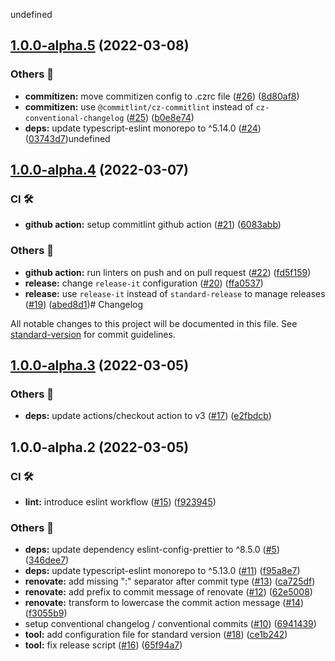 undefined

## [1.0.0-alpha.5](https://github.com/100terres/eslint-config/compare/v1.0.0-alpha.4...v1.0.0-alpha.5) (2022-03-08)


### Others 🔧

* **commitizen:** move commitizen config to .czrc file ([#26](https://github.com/100terres/eslint-config/issues/26)) ([8d80af8](https://github.com/100terres/eslint-config/commit/8d80af81aca29a947136b9cfefcb8d6abe7be554))
* **commitizen:** use `@commitlint/cz-commitlint` instead of `cz-conventional-changelog` ([#25](https://github.com/100terres/eslint-config/issues/25)) ([b0e8e74](https://github.com/100terres/eslint-config/commit/b0e8e74e01ff0897cefb0fc5a27551de7860062d))
* **deps:** update typescript-eslint monorepo to ^5.14.0 ([#24](https://github.com/100terres/eslint-config/issues/24)) ([03743d7](https://github.com/100terres/eslint-config/commit/03743d7b22ca9996acb7063c3faa72bb3c639576))undefined

## [1.0.0-alpha.4](https://github.com/100terres/eslint-config/compare/v1.0.0-alpha.3...v1.0.0-alpha.4) (2022-03-07)


### CI 🛠

* **github action:** setup commitlint github action ([#21](https://github.com/100terres/eslint-config/issues/21)) ([6083abb](https://github.com/100terres/eslint-config/commit/6083abb5a230bc1b55905684c1846a7d19ac132b))


### Others 🔧

* **github action:** run linters on push and on pull request ([#22](https://github.com/100terres/eslint-config/issues/22)) ([fd5f159](https://github.com/100terres/eslint-config/commit/fd5f159c02aca8e789f4e1294d3eb1ce34031f25))
* **release:** change `release-it` configuration ([#20](https://github.com/100terres/eslint-config/issues/20)) ([ffa0537](https://github.com/100terres/eslint-config/commit/ffa0537da2cf39a1b563459279cb8b875b58f4c2))
* **release:** use `release-it` instead of `standard-release` to manage releases ([#19](https://github.com/100terres/eslint-config/issues/19)) ([abed8d1](https://github.com/100terres/eslint-config/commit/abed8d18ca566eecf7c7b5c845308f8c9944ac83))# Changelog

All notable changes to this project will be documented in this file. See [standard-version](https://github.com/conventional-changelog/standard-version) for commit guidelines.

## [1.0.0-alpha.3](https://github.com/100terres/eslint-config/compare/v1.0.0-alpha.2...v1.0.0-alpha.3) (2022-03-05)


### Others 🔧

* **deps:** update actions/checkout action to v3 ([#17](https://github.com/100terres/eslint-config/issues/17)) ([e2fbdcb](https://github.com/100terres/eslint-config/commit/e2fbdcbb3f9225e526a26e2c30eb4e6d35d56e51))

## 1.0.0-alpha.2 (2022-03-05)


### CI 🛠

* **lint:** introduce eslint workflow ([#15](https://github.com/100terres/eslint-config/issues/15)) ([f923945](https://github.com/100terres/eslint-config/commit/f9239454be60a253fef199aa5d22168290e8c33d))


### Others 🔧

* **deps:** update dependency eslint-config-prettier to ^8.5.0 ([#5](https://github.com/100terres/eslint-config/issues/5)) ([346dee7](https://github.com/100terres/eslint-config/commit/346dee74e756d9be14a9ab0f1d1a344081ae1460))
* **deps:** update typescript-eslint monorepo to ^5.13.0 ([#11](https://github.com/100terres/eslint-config/issues/11)) ([f95a8e7](https://github.com/100terres/eslint-config/commit/f95a8e779fe9586e54c0b4310811812a008bf151))
* **renovate:** add missing ":" separator after commit type ([#13](https://github.com/100terres/eslint-config/issues/13)) ([ca725df](https://github.com/100terres/eslint-config/commit/ca725dfcef225acc27374f9299032e154080bf08))
* **renovate:** add prefix to commit message of renovate ([#12](https://github.com/100terres/eslint-config/issues/12)) ([62e5008](https://github.com/100terres/eslint-config/commit/62e50086db9b07d3e27eb9c869e82fe132151dd7))
* **renovate:** transform to lowercase the commit action message ([#14](https://github.com/100terres/eslint-config/issues/14)) ([f3055b9](https://github.com/100terres/eslint-config/commit/f3055b957528b14a6f2ceca954e0489c68a690ea))
* setup conventional changelog / conventional commits ([#10](https://github.com/100terres/eslint-config/issues/10)) ([6941439](https://github.com/100terres/eslint-config/commit/6941439d07d813b434f6a694b5c2047a48758ed9))
* **tool:** add configuration file for standard version ([#18](https://github.com/100terres/eslint-config/issues/18)) ([ce1b242](https://github.com/100terres/eslint-config/commit/ce1b24202e65c6e9ad01b2cc13c0cc271bcfba5e))
* **tool:** fix release script ([#16](https://github.com/100terres/eslint-config/issues/16)) ([65f94a7](https://github.com/100terres/eslint-config/commit/65f94a70430e78c635915e6d03959d2635de0d61))